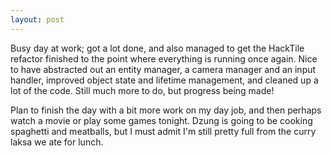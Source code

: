 ```yaml
---
layout: post
---
```


Busy day at work; got a lot done, and also managed to get the HackTile refactor
finished to the point where everything is running once again. Nice to have
abstracted out an entity manager, a camera manager and an input handler,
improved object state and lifetime management, and cleaned up a lot of the code.
Still much more to do, but progress being made!

Plan to finish the day with a bit more work on my day job, and then perhaps
watch a movie or play some games tonight. Dzung is going to be cooking spaghetti
and meatballs, but I must admit I'm still pretty full from the curry laksa we
ate for lunch.
